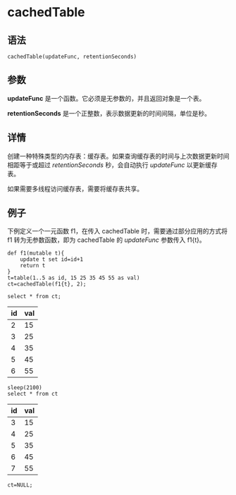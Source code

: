 # cachedTable

## 语法

`cachedTable(updateFunc, retentionSeconds)`

## 参数

**updateFunc** 是一个函数。它必须是无参数的，并且返回对象是一个表。

**retentionSeconds** 是一个正整数，表示数据更新的时间间隔，单位是秒。

## 详情

创建一种特殊类型的内存表：缓存表。如果查询缓存表的时间与上次数据更新时间相距等于或超过
*retentionSeconds* 秒，会自动执行 *updateFunc* 以更新缓存表。

如果需要多线程访问缓存表，需要将缓存表共享。

## 例子

下例定义一个一元函数 f1，在传入 cachedTable 时，需要通过部分应用的方式将 f1 转为无参数函数，即为 cachedTable 的
*updateFunc* 参数传入 f1{t}。

```
def f1(mutable t){
    update t set id=id+1
    return t
}
t=table(1..5 as id, 15 25 35 45 55 as val)
ct=cachedTable(f1{t}, 2);

select * from ct;
```

| id | val |
| --- | --- |
| 2 | 15 |
| 3 | 25 |
| 4 | 35 |
| 5 | 45 |
| 6 | 55 |

```
sleep(2100)
select * from ct
```

| id | val |
| --- | --- |
| 3 | 15 |
| 4 | 25 |
| 5 | 35 |
| 6 | 45 |
| 7 | 55 |

```
ct=NULL;
```

